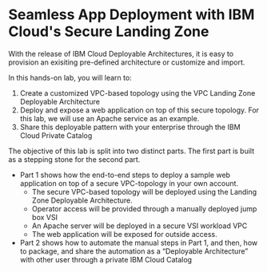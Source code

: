 # Seamless App Deployment with IBM Cloud's Secure Landing Zone

With the release of IBM Cloud Deployable Architectures, it is easy to provision an exisiting pre-defined architecture or customize and import.

In this hands-on lab, you will learn to:

1. Create a customized VPC-based topology using the VPC Landing Zone Deployable Architecture
2. Deploy and expose a web application on top of this secure topology. For this lab, we will use an Apache service as an example.
3. Share this deployable pattern with your enterprise through the IBM Cloud Private Catalog

The objective of this lab is split into two distinct parts. The first part is built as a stepping stone for the second part.

- Part 1 shows how the end-to-end steps to deploy a sample web application on top of a secure VPC-topology in your own account.
  - The secure VPC-based topology will be deployed using the Landing Zone Deployable Architecture.
  - Operator access will be provided through a manually deployed jump box VSI
  - An Apache server will be deployed in a secure VSI workload VPC
  - The web application will be exposed for outside access.
- Part 2 shows how to automate the manual steps in Part 1, and then, how to package, and share the automation as a “Deployable Architecture” with other user through a private IBM Cloud Catalog
